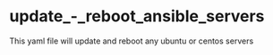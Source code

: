# update_-_reboot_ansible_servers
This yaml file will update and reboot any ubuntu or centos servers